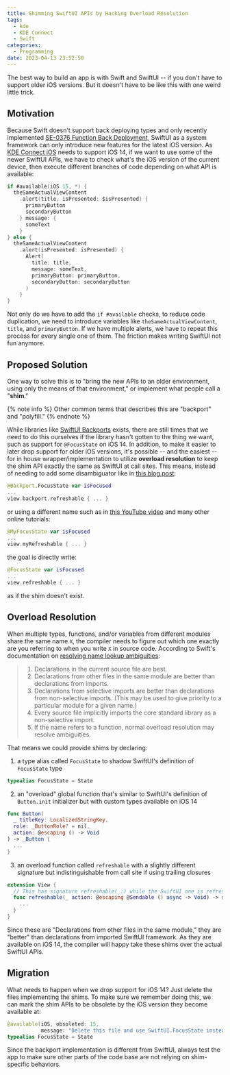 ```yaml
---
title: Shimming SwiftUI APIs by Hacking Overload Resolution
tags:
  - kde
  - KDE Connect
  - Swift
categories:
  - Programming
date: 2023-04-13 23:52:50
---
```


The best way to build an app is with Swift and SwiftUI -- if you don't have to support older iOS versions.
But it doesn't have to be like this with one weird little trick. <!-- more -->

## Motivation

Because Swift doesn't support back deploying types and only recently implemented [SE-0376 Function Back Deployment](https://github.com/apple/swift-evolution/blob/main/proposals/0376-function-back-deployment.md), SwiftUI as a system framework can only introduce new features for the latest iOS version. As [KDE Connect iOS](https://invent.kde.org/network/kdeconnect-ios) needs to support iOS 14, if we want to use some of the newer SwiftUI APIs, we have to check what's the iOS version of the current device, then execute different branches of code depending on what API is available:

```swift
if #available(iOS 15, *) {
  theSameActualViewContent
    .alert(title, isPresented: $isPresented) {
      primaryButton
      secondaryButton
    } message: {
      someText
    }
} else {
  theSameActualViewContent
    .alert(isPresented: isPresented) {
      Alert(
        title: title,
        message: someText,
        primaryButton: primaryButton,
        secondaryButton: secondaryButton
      )
    }
}
```

Not only do we have to add the `if #available` checks, to reduce code duplication, we need to introduce variables like `theSameActualViewContent`, `title`, and `primaryButton`. If we have multiple alerts, we have to repeat this process for every single one of them. The friction makes writing SwiftUI not fun anymore.

## Proposed Solution

One way to solve this is to "bring the new APIs to an older environment, using only the means of that environment," or implement what people call a "**shim**."

{% note info %}
Other common terms that describes this are "backport" and "polyfill."
{% endnote %}

While libraries like [SwiftUI Backports](https://github.com/shaps80/SwiftUIBackports) exists, there are still times that we need to do this ourselves if the library hasn't gotten to the thing we want, such as support for `@FocusState` on iOS 14. In addition, to make it easier to later drop support for older iOS versions, it's possible -- and the easiest -- for in house wrapper/implementation to utilize **overload resolution** to keep the shim API exactly the same as SwiftUI at call sites. This means, instead of needing to add some disambiguator like in [this blog post](https://davedelong.com/blog/2021/10/09/simplifying-backwards-compatibility-in-swift/):

```swift
@Backport.FocusState var isFocused
...
view.backport.refreshable { ... }
```

or using a different name such as in [this YouTube video](https://www.youtube.com/watch?v=2IB4CuSRea4) and many other online tutorials:

```swift
@MyFocusState var isFocused
...
view.myRefreshable { ... }
```

the goal is directly write:

```swift
@FocusState var isFocused
...
view.refreshable { ... }
```

as if the shim doesn't exist.

## Overload Resolution

When multiple types, functions, and/or variables from different modules share the same name `X`, the compiler needs to figure out which one exactly are you referring to when you write `X` in source code. According to Swift's documentation on [resolving name lookup ambiguities](https://github.com/apple/swift/blob/main/docs/Modules.rst#ambiguity):

> 1. Declarations in the current source file are best.
> 2. Declarations from other files in the same module are better than declarations from imports.
> 3. Declarations from selective imports are better than declarations from non-selective imports. (This may be used to give priority to a particular module for a given name.)
> 4. Every source file implicitly imports the core standard library as a non-selective import.
> 5. If the name refers to a function, normal overload resolution may resolve ambiguities.

That means we could provide shims by declaring:

1. a type alias called `FocusState` to shadow SwiftUI's definition of `FocusState` type

```swift
typealias FocusState = State
```

2. an "overload" global function that's similar to SwiftUI's definition of `Button.init` initializer but with custom types available on iOS 14

```swift
func Button(
  _ titleKey: LocalizedStringKey,
  role: _ButtonRole? = nil,
  action: @escaping () -> Void
) -> _Button {
  ...
}
```

3. an overload function called `refreshable` with a slightly different signature but indistinguishable from call site if using trailing closures

```swift
extension View {
  // This has signature refreshable(_:) while the SwiftUI one is refreshable(action:)
  func refreshable(_ action: @escaping @Sendable () async -> Void) -> some View {
    ...
  }
}
```

Since these are "Declarations from other files in the same module," they are "better" than declarations from imported SwiftUI framework. As they are available on iOS 14, the compiler will happy take these shims over the actual SwiftUI APIs.

## Migration

What needs to happen when we drop support for iOS 14? Just delete the files implementing the shims. To make sure we remember doing this, we can mark the shim APIs to be obsolete by the iOS version they become available at:

```swift
@available(iOS, obsoleted: 15,
           message: "Delete this file and use SwiftUI.FocusState instead.")
typealias FocusState = State
```

Since the backport implementation is different from SwiftUI, always test the app to make sure other parts of the code base are not relying on shim-specific behaviors.
